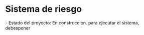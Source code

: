 <h1>
  Sistema de riesgo
</h1>
- Estado del proyecto: En construccion.
para ejecutar el sistema, debesponer
